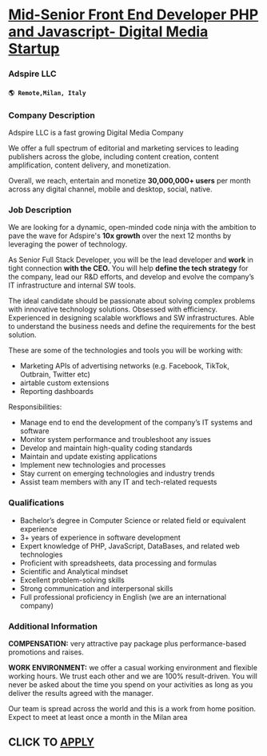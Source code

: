 # [Mid-Senior Front End Developer PHP and Javascript- Digital Media Startup](https://www.remotewlb.com/apply/mid-senior-front-end-developer-php-and-javascript-digital-media-startup)  
### Adspire LLC  
#### `🌎 Remote,Milan, Italy`  

### **Company Description**

Adspire LLC is a fast growing Digital Media Company

We offer a full spectrum of editorial and marketing services to leading publishers across the globe, including content creation, content amplification, content delivery, and monetization.

Overall, we reach, entertain and monetize **30,000,000+ users** per month across any digital channel, mobile and desktop, social, native.

###  **Job Description**

We are looking for a dynamic, open-minded code ninja with the ambition to pave the wave for Adspire's **10x growth** over the next 12 months by leveraging the power of technology.

As Senior Full Stack Developer, you will be the lead developer and **work** in tight connection **with the CEO.** You will help **define the tech strategy** for the company, lead our R&D efforts, and develop and evolve the company’s IT infrastructure and internal SW tools.

The ideal candidate should be passionate about solving complex problems with innovative technology solutions. Obsessed with efficiency. Experienced in designing scalable workflows and SW infrastructures. Able to understand the business needs and define the requirements for the best solution.

These are some of the technologies and tools you will be working with:

  * Marketing APIs of advertising networks (e.g. Facebook, TikTok, Outbrain, Twitter etc)
  * airtable custom extensions
  * Reporting dashboards

Responsibilities:

  * Manage end to end the development of the company’s IT systems and software
  * Monitor system performance and troubleshoot any issues
  * Develop and maintain high-quality coding standards
  * Maintain and update existing applications
  * Implement new technologies and processes
  * Stay current on emerging technologies and industry trends 
  * Assist team members with any IT and tech-related requests

###  **Qualifications**

  * Bachelor’s degree in Computer Science or related field or equivalent experience
  * 3+ years of experience in software development
  * Expert knowledge of PHP, JavaScript, DataBases, and related web technologies
  * Proficient with spreadsheets, data processing and formulas
  * Scientific and Analytical mindset 
  * Excellent problem-solving skills
  * Strong communication and interpersonal skills 
  * Full professional proficiency in English (we are an international company)

###  **Additional Information**

 **COMPENSATION:** very attractive pay package plus performance-based promotions and raises.

**WORK ENVIRONMENT:** we offer a casual working environment and flexible working hours. We trust each other and we are 100% result-driven. You will never be asked about the time you spend on your activities as long as you deliver the results agreed with the manager.

Our team is spread across the world and this is a work from home position.  
Expect to meet at least once a month in the Milan area

  
## CLICK TO [APPLY](https://www.remotewlb.com/apply/mid-senior-front-end-developer-php-and-javascript-digital-media-startup)

